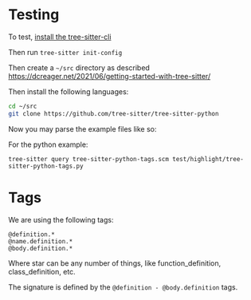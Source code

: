 # Testing

To test, [install the tree-sitter-cli](https://tree-sitter.github.io/tree-sitter/creating-parsers#installation)

Then run `tree-sitter init-config`

Then create a `~/src` directory as described https://dcreager.net/2021/06/getting-started-with-tree-sitter/

Then install the following languages:

```bash
cd ~/src
git clone https://github.com/tree-sitter/tree-sitter-python
```

Now you may parse the example files like so:

For the python example:

`tree-sitter query tree-sitter-python-tags.scm test/highlight/tree-sitter-python-tags.py`

# Tags

We are using the following tags:

```
@definition.*
@name.definition.*
@body.definition.*
```

Where star can be any number of things, like function_definition, class_definition, etc.

The signature is defined by the `@definition - @body.definition` tags.
